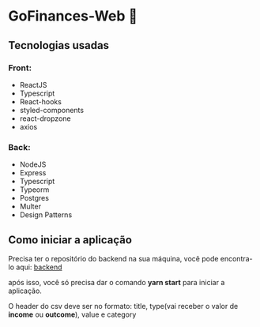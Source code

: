 # GoFinances-Web :rocket:

## Tecnologias usadas

### Front:

- ReactJS
- Typescript
- React-hooks
- styled-components
- react-dropzone
- axios

### Back:


- NodeJS
- Express
- Typescript
- Typeorm
- Postgres
- Multer
- Design Patterns

## Como iniciar a aplicação

Precisa ter o repositório do backend na sua máquina, você pode encontra-lo aqui: [backend](https://github.com/RenanLopesAlmeida/challenge-typeorm-upload)

após isso, você só precisa dar o comando **yarn start** para iniciar a aplicação.

O header do csv deve ser no formato: title, type(vai receber o valor de **income** ou **outcome**), value e category
